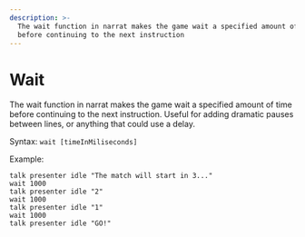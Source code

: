 ```yaml
---
description: >-
  The wait function in narrat makes the game wait a specified amount of time
  before continuing to the next instruction
---
```


# Wait

The wait function in narrat makes the game wait a specified amount of time before continuing to the next instruction. Useful for adding dramatic pauses between lines, or anything that could use a delay.

Syntax: `wait [timeInMiliseconds]`

Example:

```
talk presenter idle "The match will start in 3..."
wait 1000
talk presenter idle "2"
wait 1000
talk presenter idle "1"
wait 1000
talk presenter idle "GO!"
```
